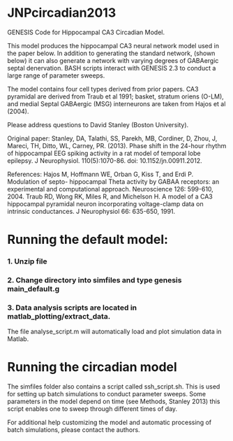 JNPcircadian2013
================

GENESIS Code for Hippocampal CA3 Circadian Model.

This model produces the hippocampal CA3 neural network model used 
in the paper below. In addition to generating the standard network,
(shown below) it can also generate a network with varying degrees
of GABAergic septal denervation. BASH scripts interact with GENESIS
2.3 to conduct a large range of parameter sweeps.

The model contains four cell types derived from prior papers.
CA3 pyramidal are derived from Traub et al 1991; basket, 
stratum oriens (O-LM), and medial Septal GABAergic
(MSG) interneurons are taken from Hajos et al (2004).

Please address questions to David Stanley (Boston University).


Original paper:
Stanley, DA, Talathi, SS, Parekh, MB, Cordiner, D, Zhou, J,
Mareci, TH, Ditto, WL, Carney, PR. (2013). Phase shift in the
24-hour rhythm of hippocampal EEG spiking activity in a rat model
of temporal lobe epilepsy. J Neurophysiol. 110(5):1070-86.
doi: 10.1152/jn.00911.2012.

References:
Hajos M, Hoffmann WE, Orban G, Kiss T, and Erdi P. Modulation of septo-
hippocampal Theta activity by GABAA receptors: an experimental and
computational approach. Neuroscience 126: 599-610, 2004.
Traub RD, Wong RK, Miles R, and Michelson H. A model of a CA3 hippocampal
pyramidal neuron incorporating voltage-clamp data on intrinsic conductances. J
Neurophysiol 66: 635-650, 1991.



Running the default model:
====================
### 1. Unzip file
### 2. Change directory into simfiles and type genesis main_default.g
### 3. Data analysis scripts are located in matlab_plotting/extract_data.
The file analyse_script.m will automatically load and plot simulation
data in Matlab.

Running the circadian model
=================
The simfiles folder also contains a script called ssh_script.sh. This
is used for setting up batch simulations to conduct parameter sweeps.
Some parameters in the model depend on time (see Methods, Stanley 2013)
this script enables one to sweep through different times of day.

For additional help customizing the model and automatic processing of
batch simulations, please contact the authors.

